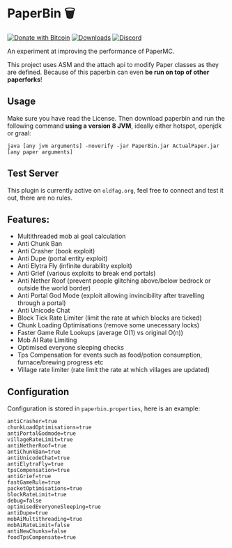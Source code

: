 # PaperBin 🗑️
[![Donate with Bitcoin](https://en.cryptobadges.io/badge/small/12fApkUEecKA8UP6PAiNrGP1d2mvr1XXk9)](https://en.cryptobadges.io/donate/12fApkUEecKA8UP6PAiNrGP1d2mvr1XXk9)
[![Downloads](https://img.shields.io/github/downloads/cookiedragon234/paperbin/total?logo=github&logoColor=white)](https://github.com/cookiedragon234/PaperBin/releases/latest)
[![Discord](https://img.shields.io/discord/658373639137132595?logo=discord&logoColor=white)](https://discord.gg/9wA2G8E)

An experiment at improving the performance of PaperMC. 

This project uses ASM and the attach api to modify Paper classes as they are defined.
Because of this paperbin can even **be run on top of other paperforks**!

## Usage
Make sure you have read the License.
Then download paperbin and run the following command **using a version 8 JVM**, ideally either hotspot, openjdk or graal:
```
java [any jvm arguments] -noverify -jar PaperBin.jar ActualPaper.jar [any paper arguments]
```

## Test Server
This plugin is currently active on `oldfag.org`, feel free to connect and test it out, there are no rules.

## Features:
- Multithreaded mob ai goal calculation
- Anti Chunk Ban
- Anti Crasher (book exploit)
- Anti Dupe (portal entity exploit)
- Anti Elytra Fly (infinite durability exploit)
- Anti Grief (various exploits to break end portals)
- Anti Nether Roof (prevent people glitching above/below bedrock or outside the world border)
- Anti Portal God Mode (exploit allowing invincibility after travelling through a portal)
- Anti Unicode Chat
- Block Tick Rate Limiter (limit the rate at which blocks are ticked)
- Chunk Loading Optimisations (remove some unecessary locks)
- Faster Game Rule Lookups (average O(1) vs original O(n))
- Mob AI Rate Limiting
- Optimised everyone sleeping checks
- Tps Compensation for events such as food/potion consumption, furnace/brewing progress etc
- Village rate limiter (rate limit the rate at which villages are updated)

## Configuration
Configuration is stored in `paperbin.properties`, here is an example:
```properties
antiCrasher=true
chunkLoadOptimisations=true
antiPortalGodmode=true
villageRateLimit=true
antiNetherRoof=true
antiChunkBan=true
antiUnicodeChat=true
antiElytraFly=true
tpsCompensation=true
antiGrief=true
fastGameRule=true
packetOptimisations=true
blockRateLimit=true
debug=false
optimisedEveryoneSleeping=true
antiDupe=true
mobAiMultithreading=true
mobAiRateLimit=false
antiNewChunks=false
foodTpsCompensate=true
```
